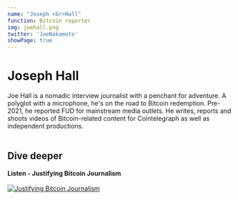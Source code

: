 ```yaml
---
name: "Joseph <br>Hall"
function: Bitcoin reporter
img: joehall.png
twitter: 'JoeNakamoto'
showPage: true
---
```


# Joseph Hall

Joe Hall is a nomadic interview journalist with a penchant for adventure. A polyglot with a microphone, he's on the road to Bitcoin redemption. Pre-2021, he reported FUD for mainstream media outlets. He writes, reports and shoots videos of Bitcoin-related content for Cointelegraph as well as independent productions. 
<br><br>

## Dive deeper


<div class="grid grid-cols-2 gap-5">
<div class="p-3 my-2">

**Listen - Justifying Bitcoin Journalism**  <br><br>
[![Justifying Bitcoin Journalism](/2022/content/joe1.png)](https://anchor.fm/bitcoinwithjake/episodes/Joe-Hall---Justifying-Bitcoin-Journalism-e1njemu/)
</div>

</div>

<br>

